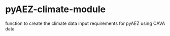 # pyAEZ-climate-module
function to create the climate data input requirements for pyAEZ using CAVA data

